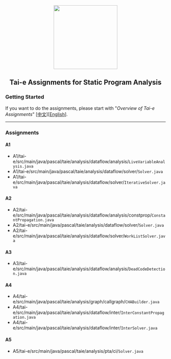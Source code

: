 <div align="center">
  <a href="https://tai-e.pascal-lab.net/">
    <img src="https://tai-e.pascal-lab.net/o-tai-e.webp" height="200">
  </a>

## Tai-e Assignments for Static Program Analysis
</div>

### Getting Started

If you want to do the assignments, please start with "*Overview of Tai-e Assignments*" [[中文](https://tai-e.pascal-lab.net/intro/overview.html)][[English](https://tai-e.pascal-lab.net/en/intro/overview.html)].



------

### Assignments

#### A1

- A1/tai-e/src/main/java/pascal/taie/analysis/dataflow/analysis/`LiveVariableAnalysis.java`
- A1/tai-e/src/main/java/pascal/taie/analysis/dataflow/solver/`Solver.java`
- A1/tai-e/src/main/java/pascal/taie/analysis/dataflow/solver/`IterativeSolver.java`

#### A2

- A2/tai-e/src/main/java/pascal/taie/analysis/dataflow/analysis/constprop/`ConstantPropagation.java`
- A2/tai-e/src/main/java/pascal/taie/analysis/dataflow/solver/`Solver.java`
- A2/tai-e/src/main/java/pascal/taie/analysis/dataflow/solver/`WorkListSolver.java`

#### A3

- A3/tai-e/src/main/java/pascal/taie/analysis/dataflow/analysis/`DeadCodeDetection.java`

#### A4

- A4/tai-e/src/main/java/pascal/taie/analysis/graph/callgraph/`CHABuilder.java`
- A4/tai-e/src/main/java/pascal/taie/analysis/dataflow/inter/`InterConstantPropagation.java`
- A4/tai-e/src/main/java/pascal/taie/analysis/dataflow/inter/`InterSolver.java`

#### A5

- A5/tai-e/src/main/java/pascal/taie/analysis/pta/ci/`Solver.java`

##  
